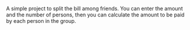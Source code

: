 A simple project to split the bill among friends. You can enter the amount and the number of persons, then you can calculate the amount to be paid by each person in the group. 
